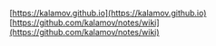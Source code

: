 [https://kalamov.github.io](https://kalamov.github.io)  
[https://github.com/kalamov/notes/wiki](https://github.com/kalamov/notes/wiki)  